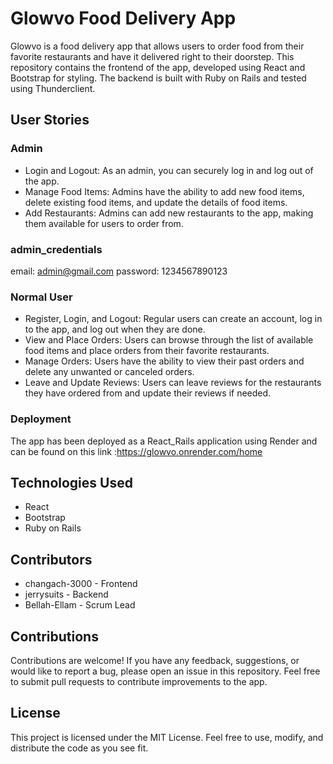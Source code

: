 # Glowvo Food Delivery App
Glowvo is a food delivery app that allows users to order food from their favorite restaurants and have it delivered right to their doorstep. This repository contains the frontend of the app, developed using React and Bootstrap for styling. The backend is built with Ruby on Rails and tested using Thunderclient.
## User Stories
### Admin
- Login and Logout: As an admin, you can securely log in and log out of the app.
- Manage Food Items: Admins have the ability to add new food items, delete existing food items, and update the details of food items.
- Add Restaurants: Admins can add new restaurants to the app, making them available for users to order from.
 ### admin_credentials
 email: admin@gmail.com
 password: 1234567890123

### Normal User
- Register, Login, and Logout: Regular users can create an account, log in to the app, and log out when they are done.
- View and Place Orders: Users can browse through the list of available food items and place orders from their favorite restaurants.
- Manage Orders: Users have the ability to view their past orders and delete any unwanted or canceled orders.
- Leave and Update Reviews: Users can leave reviews for the restaurants they have ordered from and update their reviews if needed.


### Deployment
The app has been deployed as a React_Rails application using Render and can be found on this link :https://glowvo.onrender.com/home

## Technologies Used
- React
- Bootstrap
- Ruby on Rails

## Contributors
- changach-3000 - Frontend
- jerrysuits - Backend
- Bellah-Ellam - Scrum Lead

## Contributions
Contributions are welcome! If you have any feedback, suggestions, or would like to report a bug, please open an issue in this repository. Feel free to submit pull requests to contribute improvements to the app.

## License
This project is licensed under the MIT License. Feel free to use, modify, and distribute the code as you see fit.